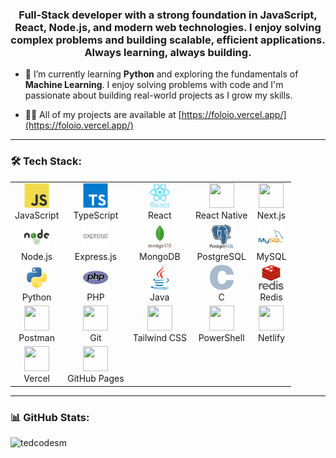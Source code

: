 <h3 align="center"> Full-Stack developer with a strong foundation in JavaScript, React, Node.js, and modern web technologies. I enjoy solving complex problems and building scalable, efficient applications. Always learning, always building.</h3>

- 🌱 I’m currently learning **Python** and exploring the fundamentals of **Machine Learning**. I enjoy solving problems with code and I'm passionate about building real-world projects as I grow my skills.

- 👨‍💻 All of my projects are available at [https://foloio.vercel.app/](https://foloio.vercel.app/)



---

<h3>🛠 Tech Stack:</h3>

<table>
  <tr>
    <td align="center">
      <img src="https://raw.githubusercontent.com/devicons/devicon/master/icons/javascript/javascript-original.svg" width="40" height="40"/><br/>
      JavaScript
    </td>
    <td align="center">
      <img src="https://raw.githubusercontent.com/devicons/devicon/master/icons/typescript/typescript-original.svg" width="40" height="40"/><br/>
      TypeScript
    </td>
    <td align="center">
      <img src="https://raw.githubusercontent.com/devicons/devicon/master/icons/react/react-original-wordmark.svg" width="40" height="40"/><br/>
      React
    </td>
    <td align="center">
      <img src="https://reactnative.dev/img/header_logo.svg" width="40" height="40"/><br/>
      React Native
    </td>
    <td align="center">
      <img src="https://cdn.worldvectorlogo.com/logos/nextjs-2.svg" width="40" height="40"/><br/>
      Next.js
    </td>
  </tr>
  
  <tr>
    <td align="center">
      <img src="https://raw.githubusercontent.com/devicons/devicon/master/icons/nodejs/nodejs-original-wordmark.svg" width="40" height="40"/><br/>
      Node.js
    </td>
    <td align="center">
      <img src="https://raw.githubusercontent.com/devicons/devicon/master/icons/express/express-original-wordmark.svg" width="40" height="40"/><br/>
      Express.js
    </td>
    <td align="center">
      <img src="https://raw.githubusercontent.com/devicons/devicon/master/icons/mongodb/mongodb-original-wordmark.svg" width="40" height="40"/><br/>
      MongoDB
    </td>
    <td align="center">
      <img src="https://raw.githubusercontent.com/devicons/devicon/master/icons/postgresql/postgresql-original-wordmark.svg" width="40" height="40"/><br/>
      PostgreSQL
    </td>
    <td align="center">
      <img src="https://raw.githubusercontent.com/devicons/devicon/master/icons/mysql/mysql-original-wordmark.svg" width="40" height="40"/><br/>
      MySQL
    </td>
  </tr>

  <tr>
    <td align="center">
      <img src="https://raw.githubusercontent.com/devicons/devicon/master/icons/python/python-original.svg" width="40" height="40"/><br/>
      Python
    </td>
    <td align="center">
      <img src="https://raw.githubusercontent.com/devicons/devicon/master/icons/php/php-original.svg" width="40" height="40"/><br/>
      PHP
    </td>
    <td align="center">
      <img src="https://raw.githubusercontent.com/devicons/devicon/master/icons/java/java-original.svg" width="40" height="40"/><br/>
      Java
    </td>
    <td align="center">
      <img src="https://raw.githubusercontent.com/devicons/devicon/master/icons/c/c-original.svg" width="40" height="40"/><br/>
      C
    </td>
    <td align="center">
      <img src="https://raw.githubusercontent.com/devicons/devicon/master/icons/redis/redis-original-wordmark.svg" width="40" height="40"/><br/>
      Redis
    </td>
  </tr>

  <tr>
    <td align="center">
      <img src="https://www.vectorlogo.zone/logos/getpostman/getpostman-icon.svg" width="40" height="40"/><br/>
      Postman
    </td>
    <td align="center">
      <img src="https://www.vectorlogo.zone/logos/git-scm/git-scm-icon.svg" width="40" height="40"/><br/>
      Git
    </td>
    <td align="center">
      <img src="https://www.vectorlogo.zone/logos/tailwindcss/tailwindcss-icon.svg" width="40" height="40"/><br/>
      Tailwind CSS
    </td>
    <td align="center">
      <img src="https://upload.wikimedia.org/wikipedia/commons/2/2f/PowerShell_5.0_icon.png" width="40" height="40"/><br/>
      PowerShell
    </td>
    <td align="center">
      <img src="https://www.vectorlogo.zone/logos/netlify/netlify-icon.svg" width="40" height="40"/><br/>
      Netlify
    </td>
  </tr>

  <tr>
    <td align="center">
      <img src="https://assets.vercel.com/image/upload/front/favicon/vercel/180x180.png" width="40" height="40"/><br/>
      Vercel
    </td>
    <td align="center">
      <img src="https://avatars.githubusercontent.com/u/9919?s=200&v=4" width="40" height="40"/><br/>
      GitHub Pages
    </td>
  </tr>
</table>





---

<h3>📊 GitHub Stats:</h3>

<p align="left">
  <img src="https://github-readme-stats.vercel.app/api/top-langs?username=tedcodesm&show_icons=true&locale=en&layout=compact" alt="tedcodesm" />
</p>
